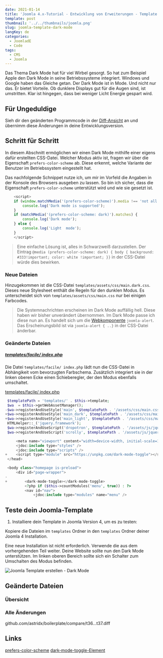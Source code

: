 ```yaml
---
date: 2021-01-14
title: 'Joomla 4.x-Tutorial - Entwicklung von Erweiterungen - Template - Dark Mode'
template: post
thumbnail: '../../thumbnails/joomla.png'
slug: joomla-template-dark-mode
langKey: de
categories:
  - JoomladE
  - Code
tags:
  - CMS
  - Joomla
---
```


Das Thema Dark Mode hat für viel Wirbel gesorgt. So hat zum Beispiel Apple den Dark Mode in seine Betriebssysteme integriert. Windows und Google haben das Gleiche getan. Der Dark Mode ist in Mode. Und nicht nur das. Er bietet Vorteile. Ob dunklere Displays gut für die Augen sind, ist umstritten. Klar ist hingegen, dass bei weniger Licht Energie gespart wird.

## Für Ungeduldige

Sieh dir den geänderten Programmcode in der [Diff-Ansicht](https://github.com/astridx/boilerplate/compare/t39...t40) an und übernimm diese Änderungen in deine Entwicklungsversion.

## Schritt für Schritt

In diesem Abschnitt ermöglichen wir einen Dark Mode mithilfe einer eigens dafür erstellten CSS-Datei. Welcher Modus aktiv ist, fragen wir über die Eigenschaft `prefers-color-scheme` ab. Diese erkennt, welche Variante der Benutzer im Betriebssystem eingestellt hat.

Das nachfolgende Schnippet nutze ich, um mir im Vorfeld die Angaben in der Konsole des Browsers ausgeben zu lassen. So bin ich sicher, dass die Eigenschaft `prefers-color-scheme` unterstützt wird und wie sie gesetzt ist.

```js
    <script>
    if (window.matchMedia('(prefers-color-scheme)').media !== 'not all') {
        console.log('Dark mode is supported');
    }
    if (matchMedia('(prefers-color-scheme: dark)').matches) {
        console.log('Dark mode');
    } else {
        console.log('Light  mode');
    }
    </script>
```

> Eine einfache Lösung ist, alles in Schwarzweiß darzustellen. Der Eintrag `@media (prefers-color-scheme: dark) { body { background: #333!important; color: white !important; }}` in der CSS-Datei würde dies bewirken.

### Neue Dateien

Hinzugekommen ist die CSS-Datei `templates/assets/css/main.dark.css`. Dieses neue Stylesheet enthält die Regeln für den dunklen Modus. Es unterscheidet sich von `templates/assets/css/main.css` nur bei einigen Farbcodes.

> Die Systemnachrichten erscheinen im Dark Mode auffällig hell. Diese haben wir bisher unverändert übernommen. Im Dark Mode passe ich diese nun an. Es handelt sich um die [Webkomponente](https://developer.mozilla.org/de/docs/Web/Web_Components) `joomla-alert`. Das Erscheinungsbild ist via `joomla-alert { ..}` in der CSS-Datei änderbar.

### Geänderte Dateien

##### [templates/facile/ index.php](https://github.com/astridx/boilerplate/blob/661edd39e639f8b76fa73f7d00054fcff61f5351/src/templates/facile/index.php)

Die Datei `templates/facile/ index.php` lädt nun die CSS-Datei in Abhängikeit vom bevorzugten Farbschema. Zusätzlich integriert sie in der linken oberen Ecke einen Schieberegler, der den Modus ebenfalls umschaltet.

[templates/facile/ index.php](https://github.com/astridx/boilerplate/blob/661edd39e639f8b76fa73f7d00054fcff61f5351/src/templates/facile/index.php)

```php {diff}
 $templatePath = 'templates/' . $this->template;
 $wa  = $this->getWebAssetManager();
-$wa->registerAndUseStyle('main', $templatePath . '/assets/css/main.css');
+$wa->registerAndUseStyle('main_dark', $templatePath . '/assets/css/main.dark.css', [], ['media' => '(prefers-color-scheme: dark)']);
+$wa->registerAndUseStyle('main_light', $templatePath . '/assets/css/main.css', [], ['media' => '(prefers-color-scheme: no-preference), (prefers-color-scheme: light)']);
 HTMLHelper::_('jquery.framework');
 $wa->registerAndUseScript('dropotron', $templatePath . '/assets/js/jquery.dropotron.min.js', [], ['defer' => true], []);
 $wa->registerAndUseScript('scrolly', $templatePath . '/assets/js/jquery.scrolly.min.js', [], ['defer' => true], []);

     <meta name="viewport" content="width=device-width, initial-scale=1.0">
     <jdoc:include type="styles" />
     <jdoc:include type="scripts" />
+    <script type="module" src="https://unpkg.com/dark-mode-toggle"></script>
 </head>

 <body class="homepage is-preload">
     <div id="page-wrapper">
-
+        <dark-mode-toggle></dark-mode-toggle>
         <?php if ($this->countModules('menu', true)) : ?>
         <nav id="nav">
             <jdoc:include type="modules" name="menu" />
```

## Teste dein Joomla-Template

1. Installiere dein Template in Joomla Version 4, um es zu testen:

Kopiere die Dateien im `templates` Ordner in den `templates` Ordner deiner Joomla 4 Installation.

Eine neue Installation ist nicht erforderlich. Verwende die aus dem vorhergehenden Teil weiter. Deine Website sollte nun den Dark Mode unterstützen. Im linken oberen Bereich sollte sich ein Schalter zum Umschalten des Modus befinden.

![Joomla Template erstellen - Dark Mode](/images/j4x45x1.png)

## Geänderte Dateien

### Übersicht

### Alle Änderungen

github.com/astridx/boilerplate/compare/t36...t37.diff

## Links

[prefers-color-scheme](https://web.dev/prefers-color-scheme/)
[dark-mode-toggle-Element](https://github.com/GoogleChromeLabs/dark-mode-toggle)
